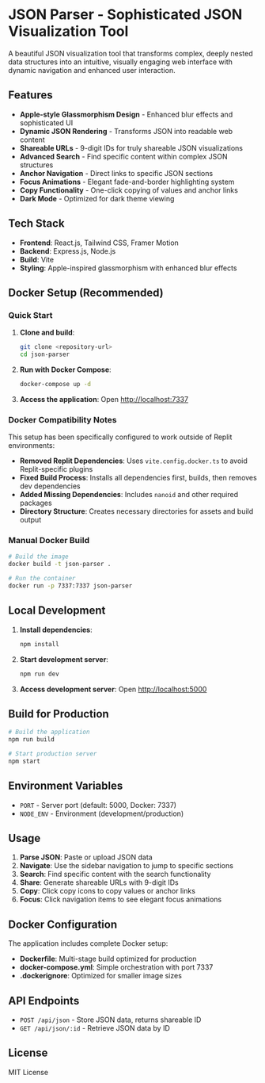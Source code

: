 # JSON Parser - Sophisticated JSON Visualization Tool

A beautiful JSON visualization tool that transforms complex, deeply nested data structures into an intuitive, visually engaging web interface with dynamic navigation and enhanced user interaction.

## Features

- **Apple-style Glassmorphism Design** - Enhanced blur effects and sophisticated UI
- **Dynamic JSON Rendering** - Transforms JSON into readable web content
- **Shareable URLs** - 9-digit IDs for truly shareable JSON visualizations
- **Advanced Search** - Find specific content within complex JSON structures
- **Anchor Navigation** - Direct links to specific JSON sections
- **Focus Animations** - Elegant fade-and-border highlighting system
- **Copy Functionality** - One-click copying of values and anchor links
- **Dark Mode** - Optimized for dark theme viewing

## Tech Stack

- **Frontend**: React.js, Tailwind CSS, Framer Motion
- **Backend**: Express.js, Node.js
- **Build**: Vite
- **Styling**: Apple-inspired glassmorphism with enhanced blur effects

## Docker Setup (Recommended)

### Quick Start

1. **Clone and build**:
   ```bash
   git clone <repository-url>
   cd json-parser
   ```

2. **Run with Docker Compose**:
   ```bash
   docker-compose up -d
   ```

3. **Access the application**:
   Open [http://localhost:7337](http://localhost:7337)

### Docker Compatibility Notes

This setup has been specifically configured to work outside of Replit environments:

- **Removed Replit Dependencies**: Uses `vite.config.docker.ts` to avoid Replit-specific plugins
- **Fixed Build Process**: Installs all dependencies first, builds, then removes dev dependencies
- **Added Missing Dependencies**: Includes `nanoid` and other required packages
- **Directory Structure**: Creates necessary directories for assets and build output

### Manual Docker Build

```bash
# Build the image
docker build -t json-parser .

# Run the container
docker run -p 7337:7337 json-parser
```

## Local Development

1. **Install dependencies**:
   ```bash
   npm install
   ```

2. **Start development server**:
   ```bash
   npm run dev
   ```

3. **Access development server**:
   Open [http://localhost:5000](http://localhost:5000)

## Build for Production

```bash
# Build the application
npm run build

# Start production server
npm start
```

## Environment Variables

- `PORT` - Server port (default: 5000, Docker: 7337)
- `NODE_ENV` - Environment (development/production)

## Usage

1. **Parse JSON**: Paste or upload JSON data
2. **Navigate**: Use the sidebar navigation to jump to specific sections
3. **Search**: Find specific content with the search functionality
4. **Share**: Generate shareable URLs with 9-digit IDs
5. **Copy**: Click copy icons to copy values or anchor links
6. **Focus**: Click navigation items to see elegant focus animations

## Docker Configuration

The application includes complete Docker setup:

- **Dockerfile**: Multi-stage build optimized for production
- **docker-compose.yml**: Simple orchestration with port 7337
- **.dockerignore**: Optimized for smaller image sizes

## API Endpoints

- `POST /api/json` - Store JSON data, returns shareable ID
- `GET /api/json/:id` - Retrieve JSON data by ID

## License

MIT License